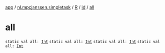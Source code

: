 [app](../../../index.md) / [nl.mpcjanssen.simpletask](../../index.md) / [R](../index.md) / [id](index.md) / [all](.)

# all

`static val all: `[`Int`](https://kotlinlang.org/api/latest/jvm/stdlib/kotlin/-int/index.html)
`static val all: `[`Int`](https://kotlinlang.org/api/latest/jvm/stdlib/kotlin/-int/index.html)
`static val all: `[`Int`](https://kotlinlang.org/api/latest/jvm/stdlib/kotlin/-int/index.html)
`static val all: `[`Int`](https://kotlinlang.org/api/latest/jvm/stdlib/kotlin/-int/index.html)